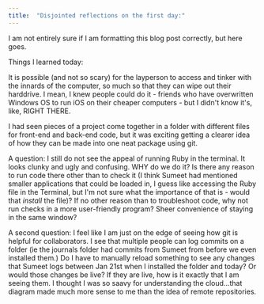 ```yaml
---
title:  "Disjointed reflections on the first day:"
---
```


I am not entirely sure if I am formatting this blog post correctly, but here goes.

Things I learned today:

It is possible (and not so scary) for the layperson to access and tinker with the innards of the computer, so much so that they can wipe out their harddrive. I mean, I knew people could do it - friends who have overwritten Windows OS to run iOS on their cheaper computers - but I didn't know it's, like, RIGHT THERE.

I had seen pieces of a project come together in a folder with different files for front-end and back-end code, but it was exciting getting a clearer idea of how they can be made into one neat package using git. 

A question: I still do not see the appeal of running Ruby in the terminal. It looks clunky and ugly and confusing. WHY do we do it? Is there any reason to run code there other than to check it (I think Sumeet had mentioned smaller applications that could be loaded in, I guess like accessing the Ruby file in the Terminal, but I'm not sure what the importance of that is - would that *install* the file)? If no other reason than to troubleshoot code, why not run checks in a more user-friendly program? Sheer convenience of staying in the same window?

A second question: I feel like I am just on the edge of seeing how git is helpful for collaborators. I see that multiple people can log commits on a folder (ie the journals folder had commits from Sumeet from before we even installed them.) Do I have to manually reload something to see any changes that Sumeet logs between Jan 21st when I installed the folder and today? Or would those changes be live? If they are live, how is it exactly that I am seeing them. I thought I was so saavy for understanding the cloud...that diagram made much more sense to me than the idea of remote repositories.